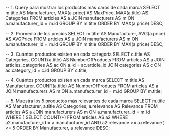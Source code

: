 -- 1. Query para mostrar los productos más caros de cada marca
SELECT 
    m.title AS Manufacturer, 
    MAX(a.price) AS MaxPrice, 
    MAX(a.title) AS Categories
FROM 
    articles AS a
JOIN 
    manufacturers AS m ON a.manufacturer_id = m.id
GROUP BY 
    m.title
ORDER BY 
    MAX(a.price) DESC;

-- 2. Promedio de los precios
SELECT 
    m.title AS Manufacturer, 
    AVG(a.price) AS AVGPrice
FROM 
    articles AS a
JOIN 
    manufacturers AS m ON a.manufacturer_id = m.id
GROUP BY 
    m.title
ORDER BY 
    MAX(a.price) DESC;

-- 3. Cuántos productos existen en cada categoría
SELECT 
    c.title AS Categories, 
    COUNT(a.title) AS NumberOfProducts
FROM 
    articles AS a
JOIN 
    articles_categories AS ac ON a.id = ac.article_id
JOIN 
    categories AS c ON ac.category_id = c.id
GROUP BY 
    c.title;

-- 4. Cuántos productos existen en cada marca
SELECT 
    m.title AS Manufacturer, 
    COUNT(a.title) AS NumberOfProducts
FROM 
    articles AS a
JOIN 
    manufacturers AS m ON a.manufacturer_id = m.id
GROUP BY 
    m.title;

-- 5. Muestra los 5 productos más relevantes de cada marca
SELECT 
    m.title AS Manufacturer, 
    a.title AS Categories, 
    a.relevance AS Relevance
FROM 
    articles AS a
JOIN 
    manufacturers AS m ON a.manufacturer_id = m.id
WHERE 
    (
        SELECT COUNT(*)
        FROM articles AS a2
        WHERE a2.manufacturer_id = a.manufacturer_id AND a2.relevance >= a.relevance
    ) <= 5
ORDER BY 
    Manufacturer, a.relevance DESC;
